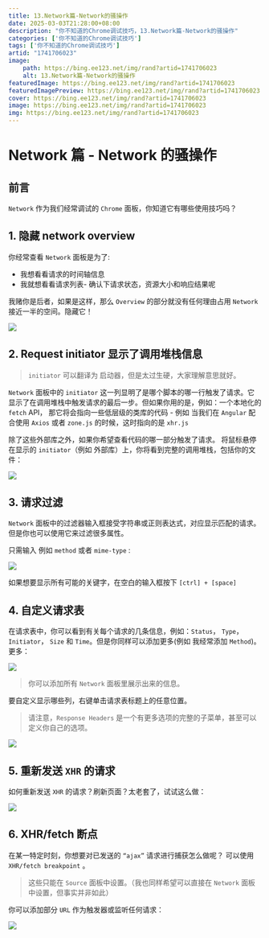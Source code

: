 ```yaml
---
title: 13.Network篇-Network的骚操作
date: 2025-03-03T21:28:00+08:00
description: "你不知道的Chrome调试技巧，13.Network篇-Network的骚操作"
categories: ['你不知道的Chrome调试技巧']
tags: ['你不知道的Chrome调试技巧']
artid: "1741706023"
image:
    path: https://bing.ee123.net/img/rand?artid=1741706023
    alt: 13.Network篇-Network的骚操作
featuredImage: https://bing.ee123.net/img/rand?artid=1741706023
featuredImagePreview: https://bing.ee123.net/img/rand?artid=1741706023
cover: https://bing.ee123.net/img/rand?artid=1741706023
image: https://bing.ee123.net/img/rand?artid=1741706023
img: https://bing.ee123.net/img/rand?artid=1741706023
---
```


# Network 篇 - Network 的骚操作

## 前言

`Network` 作为我们经常调试的 `Chrome` 面板，你知道它有哪些使用技巧吗？

## 1. 隐藏 network overview

你经常查看 `Network` 面板是为了:

- 我想看看请求的时间轴信息
- 我就想看看请求列表- 确认下请求状态，资源大小和响应结果呢

我赌你是后者，如果是这样，那么 `Overview` 的部分就没有任何理由占用 `Network` 接近一半的空间。隐藏它！

![](https://p1-jj.byteimg.com/tos-cn-i-t2oaga2asx/gold-user-assets/2019/1/22/168745fc910fdc73~tplv-t2oaga2asx-image.image)

## 2. Request initiator 显示了调用堆栈信息

> `initiator` 可以翻译为 启动器，但是太过生硬，大家理解意思就好。

`Network` 面板中的 `initiator` 这一列显明了是哪个脚本的哪一行触发了请求。它显示了在调用堆栈中触发请求的最后一步。但如果你用的是，例如：一个本地化的 `fetch` API， 那它将会指向一些低层级的类库的代码 - 例如 当我们在 `Angular` 配合使用 `Axios` 或者 `zone.js` 的时候，这时指向的是 `xhr.js` 

除了这些外部库之外，如果你希望查看代码的哪一部分触发了请求。 将鼠标悬停在显示的 `initiator`（例如 外部库）上，你将看到完整的调用堆栈，包括你的文件：

![](https://p1-jj.byteimg.com/tos-cn-i-t2oaga2asx/gold-user-assets/2018/12/29/167f8282477941b8~tplv-t2oaga2asx-image.image)


## 3. 请求过滤

`Network` 面板中的过滤器输入框接受字符串或正则表达式，对应显示匹配的请求。 但是你也可以使用它来过滤很多属性。

只需输入 例如 `method` 或者 `mime-type` :

![](https://p1-jj.byteimg.com/tos-cn-i-t2oaga2asx/gold-user-assets/2018/12/29/167f8282534dfe59~tplv-t2oaga2asx-image.image)

如果想要显示所有可能的关键字，在空白的输入框按下 `[ctrl] + [space]`


## 4. 自定义请求表

在请求表中，你可以看到有关每个请求的几条信息，例如：`Status`， `Type`， `Initiator`， `Size` 和 `Time`。但是你同样可以添加更多(例如 我经常添加 `Method`)。更多：

![](https://p1-jj.byteimg.com/tos-cn-i-t2oaga2asx/gold-user-assets/2018/12/29/167f82824d09c68d~tplv-t2oaga2asx-image.image)

> 你可以添加所有 `Network` 面板里展示出来的信息。

要自定义显示哪些列，右键单击请求表标题上的任意位置。

> 请注意，`Response Headers` 是一个有更多选项的完整的子菜单，甚至可以定义你自己的选项。

![](https://p1-jj.byteimg.com/tos-cn-i-t2oaga2asx/gold-user-assets/2018/12/29/167f828279b0b397~tplv-t2oaga2asx-image.image)

## 5. 重新发送 `XHR` 的请求

如何重新发送 `XHR` 的请求？刷新页面？太老套了，试试这么做：

![](https://p1-jj.byteimg.com/tos-cn-i-t2oaga2asx/gold-user-assets/2018/12/20/167c99ea1c267c2b~tplv-t2oaga2asx-image.image)


## 6. XHR/fetch 断点

在某一特定时刻，你想要对已发送的 `“ajax”` 请求进行捕获怎么做呢？
可以使用 `XHR/fetch breakpoint` 。

> 这些只能在 `Source` 面板中设置。（我也同样希望可以直接在 `Network` 面板中设置，但事实并非如此）

你可以添加部分 `URL` 作为触发器或监听任何请求：

![](https://p1-jj.byteimg.com/tos-cn-i-t2oaga2asx/gold-user-assets/2019/1/22/16874662814db12c~tplv-t2oaga2asx-image.image)